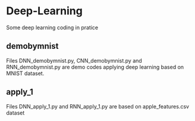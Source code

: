# Deep-Learning
Some deep learning coding in pratice
<br>
## demobymnist
Files DNN_demobymnist.py, CNN_demobymnist.py and RNN_demobymnist.py are demo codes applying deep learning based on MNIST dataset.
<br>
## apply_1
Files DNN_apply_1.py and RNN_apply_1.py are based on apple_features.csv dataset



